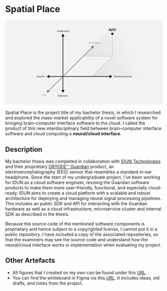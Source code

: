 # Spatial Place

![Neural/cloud interface](./thesis/src/Chapter2/Figs/nci-definition.png)

Spatial Place is the project title of my bachelor thesis, in which I researched and explored the mass-market applicability of a novel software system for bringing brain–computer interface software to the cloud. I called the product of this new interdisciplinary field between brain–computer interface software and cloud computing a **neural/cloud interface**.

## Description

My bachelor thesis was completed in collaboration with [IDUN Technologies](https://iduntechnologies.com) and their proprietary [DRYODE™ Guardian](https://iduntechnologies.com/guardian-dev-kit) product, an electroencephalography (EEG) sensor that resembles a standard in-ear headphone. Since the start of my undergraduate project, I've been working for IDUN as a cloud software engineer, revising the Guardian software products to make them more user-friendly, functional, and especially cloud-ready. IDUN aims to create a cloud platform with a scalable and robust architecture for deploying and managing neural signal processing pipelines. This includes an public SDK and API for interacting with the Guardian hardware as well as a cloud infrastructure, microservice cluster and internal SDK as described in the thesis.

Because the source code of the mentioned software components is proprietary and hence subject to a copyrighted license, I cannot put it in a public repository. I have included a copy of the associated repositories, so that the examiners may see the source code and understand how the neural/cloud interface works in implementation when evaluating my project.

## Other Artefacts

- All figures that I created on my own can be found under this [URL](https://www.figma.com/file/lSKhgYwDk9KIQbGooflm4X/figures?node-id=0%3A1).
- You can find the whiteboard in Figma via this [URL](https://www.figma.com/file/bYgmQkS6tlizeVgHK3YWT1/whiteboard?node-id=0%3A1). It includes ideas, old drafts, and notes from the project.
